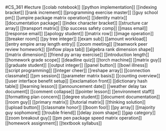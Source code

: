 #CS_361
#lecture
[[colab notebook]]
[[python implementation]]
[[indexing bracket]]
[[rank increment]]
[[programming exercise master]]
[[guy school pm]]
[[umpire package matrix operation]]
[[identity matrix]]
[[documentation package]]
[[index character bracket]]
[[structure car array]]
[[transport matrix]]
[[tip success safety comp]]
[[mass email]]
[[response email]]
[[apology student]]
[[matrix row]]
[[image operation]]
[[breaker room]]
[[py tree integer]]
[[exam sub]]
[[amount workload]]
[[entry empire array length entry]]
[[zoom meeting]]
[[teamwork peer review homework]]
[[inflow playa tab]]
[[algebra rank dimension shape]]
[[matrix dimension]]
[[friend py array exercise]]
[[introduction length]]
[[homework grade scope]]
[[deadline quiz]]
[[torch machine]]
[[matrix guy]]
[[graduate student]]
[[output integer]]
[[panel button]]
[[bowl illness]]
[[script programming]]
[[integer cheer]]
[[reshape array]]
[[connection classmate]]
[[pm session]]
[[parameter matrix basis]]
[[counting overview]]
[[user interface benefit setup]]
[[exclamation front]]
[[dictionary hash table]]
[[learning lesson]]
[[announcement date]]
[[weather delay tax document]]
[[comment collapse]]
[[pointer lesson]]
[[environment staff]]
[[formatting plan concern]]
[[degree student]]
[[document documentation]]
[[room guy]]
[[primary matrix]]
[[tutorial matrix]]
[[thinking solution]]
[[upload button]]
[[classmate honor]]
[[boom fool]]
[[py array]]
[[majority guy sophomore]]
[[trouble friend]]
[[delay zoom shape]]
[[gap category]]
[[zoom breakout guy]]
[[pm pen package speed matrix operation]]
[[homework assignment]]
[[textbook syllabus]]
